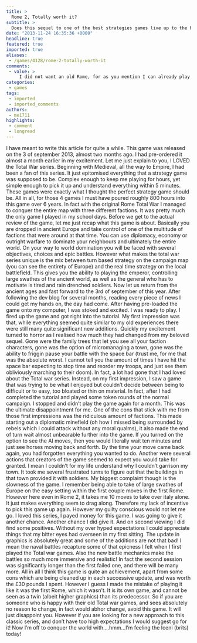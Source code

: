 ```yaml
---
title: >
  Rome 2, Totally worth it?
subtitle: >
  Does this sequel to one of the best strategies games live up to the hype?
date: "2013-11-24 16:35:36 +0000"
headline: true
featured: true
imported: true
aliases:
 - /games/4128/rome-2-totally-worth-it
comments:
 - value: >
     I did not want an old Rome, for as you mention I can already play that. I wanted a new Rome that kept the features that made the old Rome so good, and added new things that would make it spectacular. However I found that they changed some key things that I had found so enjoyable in the earlier version. Furthermore the fact that you find this game "superior in every aspect" quite strange, given that most critics rate the old Rome higher than the new one. <br> <br>You are entitled to your opinion, as am I to mine. However please attack the article and not the author next time.,I felt the same way. I like the game, but I think I was hoping for Rome 1 with sick graphics, and that is not what I got. I'm slowly learning to appreciate the differences and learn how this new entry in the series works.,ernm almost everything you mentioned can sort of be fix through mods in time, apart from the family trees, the biggest fault of Rome 2, is kinda the engine, and the blobbing/moshing that occurs, although the ai seems to do a
categories:
 - games
tags:
 - imported
 - imported_comments
authors:
 - me1711
highlights:
 - comment
 - longread
---
```


I have meant to write this article for quite a while. This game was released on the 3 of september 2013, almost two months ago. I had pre-ordered it almost a month earlier in my excitement. Let me just explain to you, I LOVED the Total War series. Beginning with Medieval, all the way to Empire, I had been a fan of this series. It just epitomised everything that a strategy game was supposed to be. Complex enough to keep me playing for hours, yet simple enough to pick it up and understand everything within 5 minutes. These games were exactly what I thought the perfect strategy game should be. All in all, for those 4 games I must have poured roughly 800 hours into this game over 6 years. In fact with the original Rome Total War I managed to conquer the entire map with three different factions. It was pretty much the only game I played in my school days.
 Before we get to the actual review of the game, let me just recap what this game is about. Basically you are dropped in ancient Europe and take control of one of the multitude of factions that were around at that time. You can use diplomacy, economy or outright warfare to dominate your neighbours and ultimately the entire world. On your way to world domination you will be faced with several objectives, choices and epic battles. However what makes the total war series unique is the mix between turn based strategy on the campaign map (you can see the entirety of Europe) and the real time strategy on the local battlefield. This gives you the ability to playing the emperor, controlling large swathes of the ancient world, as well as the general who has to motivate is tired and rain drenched soldiers.
 Now let us return from the ancient ages and fast forward to the 3rd of september of this year. After following the dev blog for several months, reading every piece of news I could get my hands on, the day had come. After having pre-loaded the game onto my computer, I was stoked and excited. I was ready to play. I fired up the game and got right into the tutorial. My first impression was that, while everything seemed quite similar to my old experiences there were still many quite significant new additions. Quickly my excitement turned to horror as I realised how much they had changed from my beloved sequel. Gone were the family trees that let you see all your faction characters, gone was the option of micromanaging a town, gone was the ability to friggin pause your battle with the space bar (trust me, for me that was the absolute worst. I cannot tell you the amount of times I have hit the space bar expecting to stop time and reorder my troops, and just see them obliviously marching to their doom). In fact, a lot had gone that I had loved about the Total war series. Instead, on my first impression, I saw a game that was trying to be what I enjoyed but couldn’t decide between being to difficult or to easy, too bloated or thin on material. In fact, after I had completed the tutorial and played some token rounds of the normal campaign. I stopped and didn’t play the game again for a month.
 This was the ultimate disappointment for me. One of the cons that stick with me from those first impressions was the ridiculous amount of factions. This made starting out a diplomatic minefield (oh how I missed being surrounded by rebels which I could attack without any moral qualms), it also made the end of turn wait almost unbearable further into the game. If you turned on the option to see the AI moves, then you would literally wait ten minutes and just see horses moving back and forth. By the time your move came back again, you had forgotten everything you wanted to do. Another were several actions that creators of the game seemed to expect you would take for granted. I mean I couldn’t for my life understand why I couldn’t garrison my town. It took me several frustrated turns to figure out that the buildings in that town provided it with soldiers. My biggest complaint though is the slowness of the game. I remember being able to take of large swathes of Europe on the easy setting within the first couple moves in the first Rome. However here even in Rome 2, it takes me 10 moves to take over italy alone. It just makes everything seem to drag along. Therefore my lack of incentive to pick this game up again.
 However my guilty conscious would not let me go. I loved this series, I payed money for this game. I was going to give it another chance. Another chance I did give it. And on second viewing I did find some positives. Without my over hyped expectations I could appreciate things that my bitter eyes had overseen in my first sitting. The update in graphics is absolutely great and some of the additions are not that bad! I mean the naval battles recapture some of that epicness I felt when I first played the Total war games. Also the new battle mechanics make the battles so much more immersive and realistic! In fact the second session was significantly longer than the first failed one, and there will be many more.
 All in all I think this game is quite an achievement, apart from some cons which are being cleaned up in each successive update, and was worth the £30 pounds I spent. However I guess I made the mistake of playing it like it was the first Rome, which it wasn’t. It is its own game, and cannot be seen as a twin (albeit higher graphics) than its predecessor. So if you are someone who is happy with their old Total war games, and sees absolutely no reason to change, in fact would abhor change, avoid this game. It will just disappoint you. However if you are looking for a new approach to this classic series, and don’t have too high expectations I would suggest go for it!
 Now I’m off to conquer the world with....hmm...I’m feeling the Iceni (brits) today!
